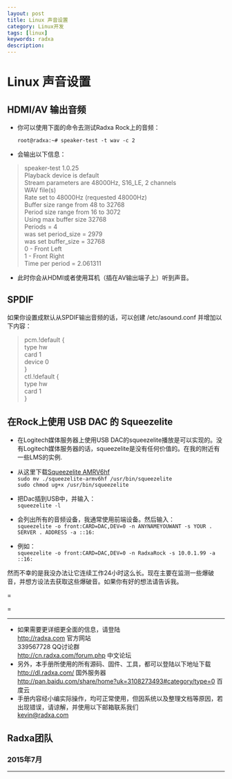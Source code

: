 ```yaml
---
layout: post
title: Linux 声音设置 
category: Linux开发
tags: [linux]
keywords: radxa
description: 
---
```


# Linux 声音设置 

## HDMI/AV 输出音频  

* 你可以使用下面的命令去测试Radxa Rock上的音频：  

	`root@radxa:~# speaker-test -t wav -c 2`  

* 会输出以下信息：  

> speaker-test 1.0.25  
  Playback device is default  
  Stream parameters are 48000Hz, S16_LE, 2 channels  
  WAV file(s)  
  Rate set to 48000Hz (requested 48000Hz)  
  Buffer size range from 48 to 32768  
  Period size range from 16 to 3072  
  Using max buffer size 32768  
  Periods = 4  
  was set period_size = 2979  
  was set buffer_size = 32768  
  0 - Front Left  
  1 - Front Right  
  Time per period = 2.061311  

* 此时你会从HDMI或者使用耳机（插在AV输出端子上）听到声音。  

## SPDIF  

如果你设置成默认从SPDIF输出音频的话，可以创建 /etc/asound.conf 并增加以下内容：  

> pcm.!default {  
     type hw  
     card 1  
     device 0  
}  
ctl.!default {  
     type hw  
     card 1  
 }  

## 在Rock上使用 USB DAC 的 Squeezelite  

* 在Logitech媒体服务器上使用USB DAC的squeezelite播放是可以实现的。没有Logitech媒体服务器的话，squeezelite是没有任何价值的。在我的附近有一些LMS的实例.  

* 从这里下载[Squeezelite AMRV6hf](https://code.google.com/p/squeezelite/downloads/detail?name=squeezelite-armv6hf&can=2&q=)  
   `sudo mv ./squeezelite-armv6hf /usr/bin/squeezelite`  
   `sudo chmod ug+x /usr/bin/squeezelite`  

* 把Dac插到USB中，并输入：  
   `squeezelite -l`  

* 会列出所有的音频设备，我通常使用前端设备。然后输入：  
   `squeezelite -o front:CARD=DAC,DEV=0 -n ANYNAMEYOUWANT -s YOUR . SERVER . ADDRESS -a ::16:`  

* 例如：  
   `squeezelite -o front:CARD=DAC,DEV=0 -n RadxaRock -s 10.0.1.99 -a ::16:`  

然而不幸的是我没办法让它连续工作24小时这么长。现在主要在监测一些爆破音，并想方设法去获取这些爆破音。如果你有好的想法请告诉我。

=

=

--------------------------------------------------------------------
* 如果需要更详细更全面的信息，请登陆  
	http://radxa.com  						官方网站  
	339567728         						QQ讨论群  
	http://cn.radxa.com/forum.php					中文论坛  
* 另外，本手册所使用的所有源码、固件、工具，都可以登陆以下地址下载  
	http://dl.radxa.com/                             	      国外服务器  
	http://pan.baidu.com/share/home?uk=3108273493#category/type=0    百度云  
* 手册内容经小编实际操作，均可正常使用，但因系统以及整理文档等原因，若出现错误，请谅解，并使用以下邮箱联系我们  
	kevin@radxa.com  

## Radxa团队  

### 2015年7月  
--------------------------------------------------------------------
